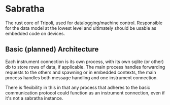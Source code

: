 # Sabratha

The rust core of Tripoli, used for datalogging/machine control. Responsible for the data model at the lowest level and ultimately should be usable as embedded code on devices.

## Basic (planned) Architecture

Each instrument connection is its own process, with its own sqlite (or other) db to store rows of data, if applicable. The main process handles forwarding requests to the others and spawning or in embedded contexts, the main process handles both message handling and one instrument connection.

There is flexibility in this in that any process that adheres to the basic communication protocol could function as an instrument connection, even if it's not a sabratha instance.